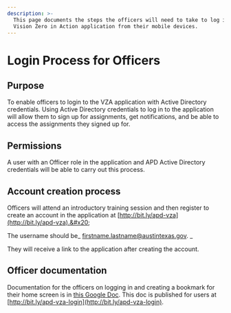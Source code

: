 ```yaml
---
description: >-
  This page documents the steps the officers will need to take to log into the
  Vision Zero in Action application from their mobile devices.
---
```


# Login Process for Officers

## Purpose

To enable officers to login to the VZA application with Active Directory credentials. Using Active Directory credentials to log in to the application will allow them to sign up for assignments, get notifications, and be able to access the assignments they signed up for.

## Permissions

A user with an Officer role in the application and  APD Active Directory credentials  will be able to carry out this process.

## Account creation process

Officers will attend an introductory training session and then register to create an account in the application at [http://bit.ly/apd-vza](http://bit.ly/apd-vza).&#x20;

The username should be_ firstname.lastname@austintexas.gov. _

They will receive a link to the application after creating the account.

## Officer documentation

Documentation for the officers on logging in and creating a bookmark for their home screen is in [this Google Doc](https://docs.google.com/document/d/1VHhR9pe3oJLZAUsZyoV\_huMMXkVnQEzLltwU1klAvpU/edit#). This doc is published for users at [http://bit.ly/apd-vza-login](http://bit.ly/apd-vza-login). &#x20;
